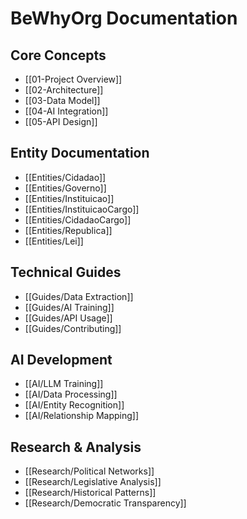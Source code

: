 # BeWhyOrg Documentation

## Core Concepts

- [[01-Project Overview]]
- [[02-Architecture]]
- [[03-Data Model]]
- [[04-AI Integration]]
- [[05-API Design]]

## Entity Documentation

- [[Entities/Cidadao]]
- [[Entities/Governo]]
- [[Entities/Instituicao]]
- [[Entities/InstituicaoCargo]]
- [[Entities/CidadaoCargo]]
- [[Entities/Republica]]
- [[Entities/Lei]]

## Technical Guides

- [[Guides/Data Extraction]]
- [[Guides/AI Training]]
- [[Guides/API Usage]]
- [[Guides/Contributing]]

## AI Development

- [[AI/LLM Training]]
- [[AI/Data Processing]]
- [[AI/Entity Recognition]]
- [[AI/Relationship Mapping]]

## Research & Analysis

- [[Research/Political Networks]]
- [[Research/Legislative Analysis]]
- [[Research/Historical Patterns]]
- [[Research/Democratic Transparency]]
